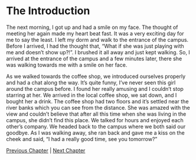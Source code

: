 <h1>The Introduction</h1>

<p>
    The next morning, I got up and had a smile on my face.
    The thought of meeting her again made my heart beat fast.
    It was a very exciting day for me to say the least.
    I left my dorm and walk to the entrance of the campus.
    Before I arrived, I had the thought that, “What if she was just playing with me and doesn’t show up?!”.
    I brushed it all away and just kept walking. So, I arrived at the entrance of the campus and a few minutes later, there she was walking towards me with a smile on her face.
</p>

<p>
   As we walked towards the coffee shop, we introduced ourselves properly and had a chat along the way. 
   It’s quite funny, I’ve never seen this girl around the campus before. I found her really amusing and I couldn’t stop starring at her. 
   We arrived in the local coffee shop, we sat down, and I bought her a drink. The coffee shop had two floors and it’s settled near the river banks which you can see from the distance. 
   She was amazed with the view and couldn’t believe that after all this time when she was living in the campus, she didn’t find this place. We talked for hours and enjoyed each other’s company. 
   We headed back to the campus where we both said our goodbye. As I was walking away, she ran back and gave me a kiss on the cheek and said, “I had a really good time, see you tomorrow?”
<p>


[Previous Chapter](Chapter01.md) | [Next Chapter](Chapter03.md)

